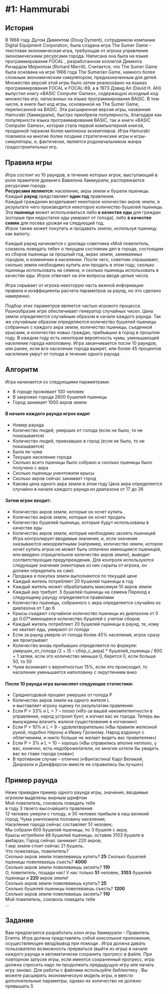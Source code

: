 # #1: Hammurabi

## История
В 1968 году Дугом Диментом (Doug Dyment), сотрудником компании Digital
Equipment Corporation, была создана игра The Sumer Game – текстовая
экономическая игра, требующая от игрока управления экономическими
ресурсами города. Написана она была на языке программирования FOCAL ,
разработанном коллегой Димента Ричардом Мериллом (Richard Merrill).
Считается, что The Sumer Game была основана на игре 1966 года The
Sumerian Game, намного более сложным экономическим симулятором,
предназначенным для детей. Множество версий этой игры было затем
реализовано на языках программирования FOCAL и FOCAL-69, а в 1973
Дэвид Ал (David H. Ahl) выпустил книгу «BASIC Computer Games», содержащую
исходный код множества игр, написанных на языке программирования
BASIC. В том числе, в книге был код игры, основанной на The Sumer Game,
переписанной на BASIC. Эта расширенная версия игры, названная Hamurabi
(Хаммурапи), быстро приобрела популярность, благодаря как
популярности языка программирования BASIC, так и книги «BASIC Computer
Games», которая стала первой компьютерной книгой, проданной тиражом
более миллиона экземпляров. Игра Hamurabi повлияла на многие более
поздние стратегические игры и игры-симуляторы, и, фактически, является
родоначальником жанра градостроительных игр.
## Правила игры
Игра состоит из 10 раундов, в течение которых игрок, выступающий в роли
правителя древнего Вавилона Хаммурапи, распоряжается ресурсами
города.   
**Ресурсами являются:** население, акры земли и бушели пшеницы.  
Каждый **раунд** представляет **один год** правления.   
Каждый гражданин возделывает некоторое количество акров земли, в результате чего
производится некоторое количество бушелей пшеницы.  
Эта **пшеница** может использоваться либо **в качестве еды** для граждан (которые при
недостатке еды умирают от голода), либо **в качестве семян** для посева
урожая на следующий год.  
Игрок также может покупать и продавать землю,
используя пшеницу как валюту.

Каждый раунд начинается с доклада советника «Мой повелитель,
соизволь поведать тебе» о текущем состоянии дел в городе, состоящем из
сборов пшеницы за прошлый год, акрах земли, занимаемых городом, и
изменении в населении. После чего, советник спрашивает, сколько земли
необходимо купить или продать в этом году, сколько пшеницы
использовать на семена, и сколько пшеницы использовать в качестве еды.
Игрок отвечает на эти вопросы вводя целые числа.

Игра скрывает от игрока некоторую часть важной информации: правила и
коэффициенты расчета параметров за раунд, но это сделано намеренно.

Подбор этих параметров является частью игрового процесса.
Разнообразие игре обеспечивает генератор случайных чисел. Цена земли
определяется случайным образом в начале каждого раунда. Так же
случайным образом определяются количество бушелей пшеницы
собранных с каждого акра земли, количество пшеницы, съеденной
крысами, и количество новых граждан, прибывших в город в прошлом году.
В каждом году есть некоторая вероятность чумы, уменьшающей
население города наполовину.
Игра заканчивается после 10 раундов, или ранее, если все население
города вымрет, или более 45 процентов населения умрут от голода в
течение одного раунда.
## Алгоритм
Игра начинается со следующими параметрами:  
- В городе проживает 100 человек  
- В закромах города 2800 бушелей пшеницы  
- Город занимает 1000 акров земли
#### В начале каждого раунда игрок видит  
- Номер раунда  
- Количество людей, умерших от голода (если не было, то не
показывается)  
- Количество людей, приехавших в город (если не было, то не
показывается)
- Была ли чума
- Текущее население города
- Сколько всего пшеницы было собрано и сколько пшеницы было
получено с акра
- Сколько пшеницы уничтожили крысы
- Сколько акров сейчас занимает город
- Какова цена одного акра земли в этом году
Цена акра определяется случайно в начале каждого раунда из диапазона
от 17 до 26  
#### Затем игрок вводит:
- Количество акров земли, которые он хочет купить
- Количество акров земли, которые он хочет продать
- Количество бушелей пшеницы, которые будут использованы в
качестве еды
- Количество акров земли, которые необходимо засеять пшеницей
Игра контролирует вводимые значения, и, если значения оказываются
некорректными (например, количество земли, которое хочет купить игрок
не может быть оплачено имеющимся пшеницей, или введено
отрицательное количество акров земли), выводит соответствующие
предупреждения.
Для контроля используются следующие значения (некоторые из них
скрыты от игрока, он должен определить их сам):
- Продажа и покупка земли выполняются по текущей цене
- Каждый житель потребляет 20 бушелей пшеницы в год
- Каждый житель может обрабатывать максимум 10 акров земли
- Каждый акр требует .5 бушелей пшеницы на семена
Переход к следующему раунду определяется правилами
- Количество пшеницы, собранного с акра определяется случайно из
диапазона от 1 до 6
- Крысы съедают случайное количество пшеницы из диапазона от 0 до
0.07*имеющееся количество бушелей с учетом сборов
- Каждый житель потребляет 20 бушелей пшеницы в раунд, те, кому не
хватает еды, умирают от голода
- Если за раунд умерли от голода более 45% населения, игрок сразу же
проигрывает
- Количество вновь прибывших определяется по формуле:
умерших_от_голода /2 + (5 – сбор_с_акра) * бушелей_пшеницы / 600 +
1
затем, если это количество меньше 0, берется 0, если больше 50, то
50
- Чума возникает с вероятностью 15%, если это происходит, то
население уменьшается наполовину с округлением вниз  
#### После 10 раунда игра вычисляет следующие статистики:  
- Среднегодовой процент умерших от голода P
- Количество акров земли на одного жителя L  
и выставляет игроку оценку по результатам правления:  
- Если P > 33% и L < 7 – плохо («Из-за вашей некомпетентности в
управлении, народ устроил бунт, и изгнал вас их города. Теперь вы
вынуждены влачить жалкое существование в изгнании»)
- Если P > 10% и L < 9 – удовлетворительно («Вы правили железной
рукой, подобно Нерону и Ивану Грозному. Народ вздохнул с
облегчением, и никто больше не желает видеть вас правителем»)
- Если P > 3% и L < 10 – хорошо («Вы справились вполне неплохо, у вас,
конечно, есть недоброжелатели, но многие хотели бы увидеть вас во
главе города снова»)
- В противном случае – отлично («Фантастика! Карл Великий,
Дизраэли и Джефферсон вместе не справились бы лучше»)
## Пример раунда  
Ниже приведен пример одного раунда игры, значения, вводимые игроком
выделены жирным шрифтом  
Мой повелитель, соизволь поведать тебе  
в году 3 твоего высочайшего правления  
12 человек умерли с голоду, и 30 человек прибыли в наш великий город;
Чума уничтожила половину населения;  
Население города сейчас составляет 51 человек;  
Мы собрали 600 бушелей пшеницы, по 3 бушеля с акра;  
Крысы истребили 48 бушелей пшеницы, оставив 3103 бушеля в амбарах;
Город сейчас занимает 220 акров;  
1 акр земли стоит сейчас 21 бушель.  
Что пожелаешь, повелитель?  
Сколько акров земли повелеваешь купить? **25**
Сколько бушелей пшеницы повелеваешь съесть? **4000**  
Сколько акров земли повелеваешь засеять? **110**  
О, повелитель, пощади нас! У нас только **51** человек, **3103** бушелей пшеницы и **220**
акров земли!  
Сколько акров земли повелеваешь купить? **25**  
Сколько бушелей пшеницы повелеваешь съесть? **1200**  
Сколько акров земли повелеваешь засеять? **110**  
Мой повелитель, соизволь поведать тебе  
...
## Задание  
Вам предлагается разработать клон игры Хаммурапи – Правитель Египта.
Игра должна представлять собой консольное приложение,
осуществляющее ввод/вывод при помощи <iostream>. Игра должна давать
пользователю возможность прерваться (выйти из игры) в начале каждого
раунда и автоматически сохранить прогресс в файле. При повторном
запуске игры, если имеется сохраненный прогресс, игра должна спросить
надо ли продолжить предыдущую игру или начать игру заново. Для работы
с файлами используйте библиотеку <fstream>.
Вы можете расширить экономическую модель игры, и ввести
дополнительные параметры, однако их количество не должно превышать
5